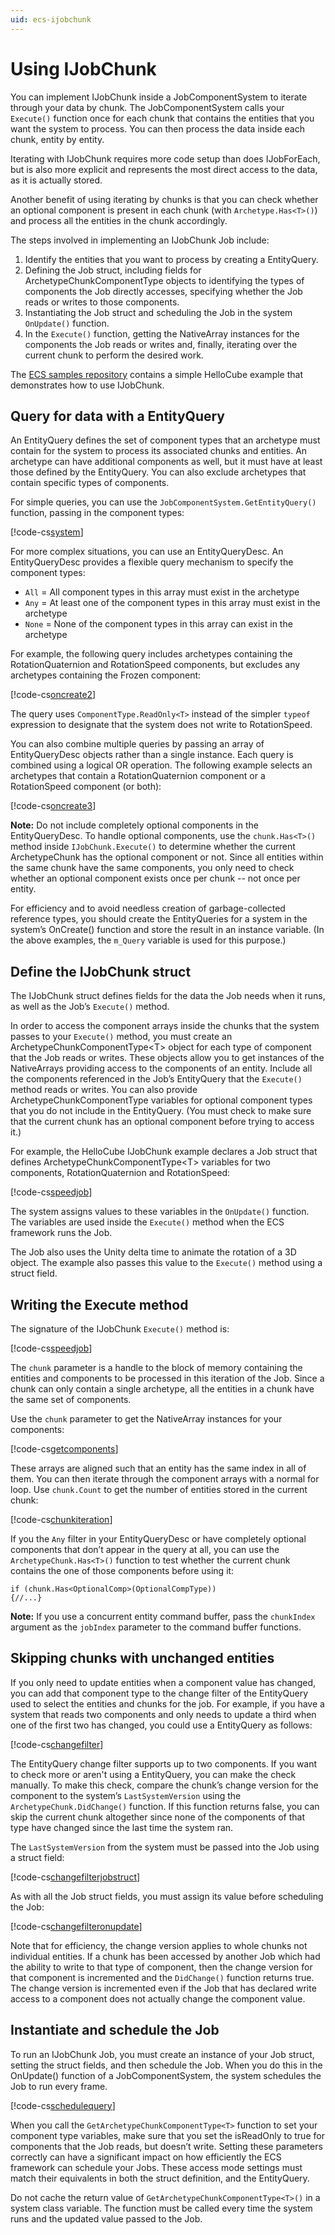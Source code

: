 ```yaml
---
uid: ecs-ijobchunk
---
```


# Using IJobChunk

You can implement IJobChunk inside a JobComponentSystem to iterate through your data by chunk. The JobComponentSystem calls your `Execute()` function once for each chunk that contains the entities that you want the system to process. You can then process the data inside each chunk, entity by entity.

Iterating with IJobChunk requires more code setup than does IJobForEach, but is also more explicit and represents the most direct access to the data, as it is actually stored. 

Another benefit of using iterating by chunks is that you can check whether an optional component is present in each chunk (with `Archetype.Has<T>()`) and process all the entities in the chunk accordingly.

The steps involved in implementing an IJobChunk Job include:

1. Identify the entities that you want to process by creating a EntityQuery.
2. Defining the Job struct, including fields for ArchetypeChunkComponentType objects to identifying the types of components the Job directly accesses, specifying whether the Job reads or writes to those components.
3. Instantiating the Job struct and scheduling the Job in the system `OnUpdate()` function.
4. In the `Execute()` function, getting the NativeArray instances for the components the Job reads or writes and, finally, iterating over the current chunk to perform the desired work.

The [ECS samples repository](https://github.com/Unity-Technologies/EntityComponentSystemSamples) contains a simple HelloCube example that demonstrates how to use IJobChunk.

<a name="query"></a>
## Query for data with a EntityQuery

An EntityQuery defines the set of component types that an archetype must contain for the system to process its associated chunks and entities. An archetype can have additional components as well, but it must have at least those defined by the EntityQuery. You can also exclude archetypes that contain specific types of components.  

For simple queries, you can use the `JobComponentSystem.GetEntityQuery()` function, passing in the component types:

[!code-cs[system](../package/DocCodeSamples.Tests/ChunkIterationJob.cs#rotationspeedsystem)]

For more complex situations, you can use an EntityQueryDesc. An EntityQueryDesc provides a flexible query mechanism to specify the component types:

* `All` = All component types in this array must exist in the archetype
* `Any` = At least one of the component types in this array must exist in the archetype
* `None` = None of the component types in this array can exist in the archetype

For example, the following query includes archetypes containing the RotationQuaternion and RotationSpeed components, but excludes any archetypes containing the Frozen component:

[!code-cs[oncreate2](../package/DocCodeSamples.Tests/ChunkIterationJob.cs#oncreate2)]

The query uses `ComponentType.ReadOnly<T>`  instead of the simpler `typeof` expression to designate that the system does not write to RotationSpeed.

You can also combine multiple queries by passing an array of EntityQueryDesc objects rather than a single instance. Each query is combined using a logical OR operation. The following example selects an archetypes that contain a RotationQuaternion component or a RotationSpeed component (or both):

[!code-cs[oncreate3](../package/DocCodeSamples.Tests/ChunkIterationJob.cs#oncreate3)]

**Note:** Do not include completely optional components in the EntityQueryDesc. To handle optional components, use the `chunk.Has<T>()` method inside `IJobChunk.Execute()` to determine whether the current ArchetypeChunk has the optional component or not. Since all entities within the same chunk have the same components, you only need to check whether an optional component exists once per chunk -- not once per entity.

For efficiency and to avoid needless creation of garbage-collected reference types, you should create the EntityQueries for a system in the system’s OnCreate() function and store the result in an instance variable. (In the above examples, the `m_Query` variable is used for this purpose.)

<a name="define-job-struct"></a>
## Define the IJobChunk struct

The IJobChunk struct defines fields for the data the Job needs when it runs, as well as the Job’s `Execute()` method.

In order to access the component arrays inside the chunks that the system passes to your `Execute()` method, you must create an ArchetypeChunkComponentType&lt;T&gt; object for each type of component that the Job reads or writes. These objects allow you to get instances of the NativeArrays providing access to the components of an entity. Include all the components referenced in the Job’s EntityQuery that the `Execute()` method reads or writes. You can also provide ArchetypeChunkComponentType variables for optional component types that you do not include in the EntityQuery. (You must check to make sure that the current chunk has an optional component before trying to access it.)

For example, the HelloCube IJobChunk example declares a Job struct that defines ArchetypeChunkComponentType&lt;T&gt; variables for two components, RotationQuaternion and RotationSpeed:

[!code-cs[speedjob](../package/DocCodeSamples.Tests/ChunkIterationJob.cs#speedjob)]

The system assigns values to these variables in the `OnUpdate()` function. The variables are used inside the `Execute()` method when the ECS framework runs the Job.

The Job also uses the Unity delta time to animate the rotation of a 3D object. The example also passes this value to the `Execute()` method using a struct field.  

<a name="execute"></a>
## Writing the Execute method

The signature of the IJobChunk `Execute()` method is:

[!code-cs[speedjob](../package/DocCodeSamples.Tests/ChunkIterationJob.cs#execsignature)]

The `chunk` parameter is a handle to the block of memory containing the entities and components to be processed in this iteration of the Job. Since a chunk can only contain a single archetype, all the entities in a chunk have the same set of components. 

Use the `chunk` parameter to get the NativeArray instances for your components:

[!code-cs[getcomponents](../package/DocCodeSamples.Tests/ChunkIterationJob.cs#getcomponents)]

These arrays are aligned such that an entity has the same index in all of them. You can then iterate through the component arrays with a normal for loop. Use `chunk.Count` to get the number of entities stored in the current chunk:

[!code-cs[chunkiteration](../package/DocCodeSamples.Tests/ChunkIterationJob.cs#chunkiteration)]

If you the `Any` filter in your EntityQueryDesc or have completely optional components that don’t appear in the query at all, you can use the `ArchetypeChunk.Has<T>()` function to test whether the current chunk contains the one of those components before using it:

    if (chunk.Has<OptionalComp>(OptionalCompType))
    {//...}

__Note:__ If you use a concurrent entity command buffer, pass the `chunkIndex` argument as the `jobIndex` parameter to the command buffer functions.

<a name="filtering"></a>
## Skipping chunks with unchanged entities

If you only need to update entities when a component value has changed, you can add that component type to the change filter of the EntityQuery used to select the entities and chunks for the job. For example, if you have a system that reads two components and only needs to update a third when one of the first two has changed, you could use a EntityQuery as follows:

[!code-cs[changefilter](../package/DocCodeSamples.Tests/ChunkIterationJob.cs#changefilter)]

The EntityQuery change filter supports up to two components. If you want to check more or aren't using a EntityQuery, you can make the check manually. To make this check, compare the chunk’s change version for the component to the system’s `LastSystemVersion` using the `ArchetypeChunk.DidChange()` function. If this function returns false, you can skip the current chunk altogether since none of the components of that type have changed since the last time the system ran. 

The `LastSystemVersion` from the system must be passed into the Job using a struct field:

[!code-cs[changefilterjobstruct](../package/DocCodeSamples.Tests/ChunkIterationJob.cs#changefilterjobstruct)]

As with all the Job struct fields, you must assign its value before scheduling the Job:

[!code-cs[changefilteronupdate](../package/DocCodeSamples.Tests/ChunkIterationJob.cs#changefilteronupdate)]

Note that for efficiency, the change version applies to whole chunks not individual entities. If a chunk has been accessed by another Job which had the ability to write to that type of component, then the change version for that component is incremented and the `DidChange()` function returns true. The change version is incremented even if the Job that has declared write access to a component does not actually change the component value. 

<a name="schedule"></a>
## Instantiate and schedule the Job

To run an IJobChunk Job, you must create an instance of your Job struct, setting the struct fields, and then schedule the Job. When you do this in the OnUpdate() function of a JobComponentSystem, the system schedules the Job to run every frame.

[!code-cs[schedulequery](../package/DocCodeSamples.Tests/ChunkIterationJob.cs#schedulequery)]

When you call the `GetArchetypeChunkComponentType<T>` function to set your component type variables, make sure that you set the isReadOnly to true for components that the Job reads, but doesn’t write. Setting these parameters correctly can have a significant impact on how efficiently the ECS framework can schedule your Jobs. These access mode settings must match their equivalents in both the struct definition, and the EntityQuery. 

Do not cache the return value of `GetArchetypeChunkComponentType<T>()` in a system  class variable. The function must be called every time the system runs and the updated value passed to the Job.
